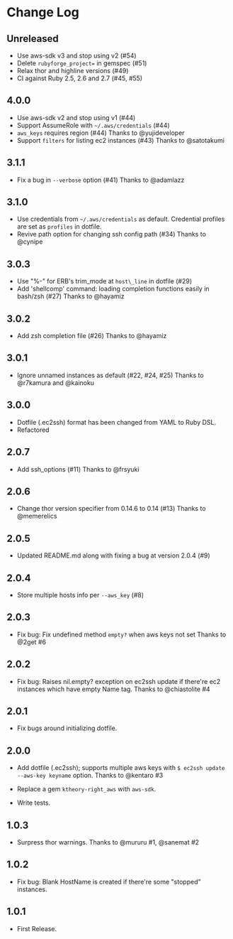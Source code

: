 # Change Log

## Unreleased
* Use aws-sdk v3 and stop using v2 (#54)
* Delete `rubyforge_project=` in gemspec (#51)
* Relax thor and highline versions (#49)
* CI against Ruby 2.5, 2.6 and 2.7 (#45, #55)

## 4.0.0
* Use aws-sdk v2 and stop using v1 (#44)
* Support AssumeRole with `~/.aws/credentials` (#44)
* `aws_keys` requires region (#44)
  Thanks to @yujideveloper
* Support `filters` for listing ec2 instances (#43)
  Thanks to @satotakumi

## 3.1.1
* Fix a bug in `--verbose` option (#41)
  Thanks to @adamlazz

## 3.1.0
* Use credentials from `~/.aws/credentials` as default. Credential profiles are set as `profiles` in dotfile.
* Revive path option for changing ssh config path (#34)
  Thanks to @cynipe

## 3.0.3
* Use "%-" for ERB's trim\_mode at `host\_line` in dotfile (#29)
* Add 'shellcomp' command: loading completion functions easily in bash/zsh (#27)
  Thanks to @hayamiz

## 3.0.2
* Add zsh completion file (#26)
  Thanks to @hayamiz

## 3.0.1
* Ignore unnamed instances as default (#22, #24, #25)
  Thanks to @r7kamura and @kainoku

## 3.0.0
* Dotfile (.ec2ssh) format has been changed from YAML to Ruby DSL.
* Refactored

## 2.0.7

* Add ssh_options (#11)
  Thanks to @frsyuki

## 2.0.6

* Change thor version specifier from 0.14.6 to 0.14 (#13)
  Thanks to @memerelics

## 2.0.5

* Updated README.md along with fixing a bug at version 2.0.4 (#9)

## 2.0.4

* Store multiple hosts info per `--aws_key` (#8)

## 2.0.3

* Fix bug: Fix undefined method `empty?` when aws keys not set
  Thanks to @2get #6

## 2.0.2

* Fix bug: Raises nil.empty? exception on ec2ssh update
  if there're ec2 instances which have empty Name tag.
  Thanks to @chiastolite #4

## 2.0.1

* Fix bugs around initializing dotfile.

## 2.0.0

* Add dotfile (.ec2ssh); supports multiple aws keys with `$ ec2ssh update --aws-key keyname` option.
  Thanks to @kentaro #3

* Replace a gem `ktheory-right_aws` with `aws-sdk`.

* Write tests.

## 1.0.3

* Surpress thor warnings. Thanks to @mururu #1, @sanemat #2

## 1.0.2

* Fix bug: Blank HostName is created if there're some "stopped" instances.

## 1.0.1

* First Release.
